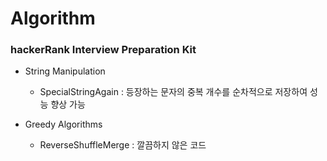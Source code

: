 # Algorithm

### hackerRank Interview Preparation Kit

- String Manipulation
    - SpecialStringAgain : 등장하는 문자의 중복 개수를 순차적으로 저장하여 성능 향상 가능
  
- Greedy Algorithms
    - ReverseShuffleMerge : 깔끔하지 않은 코드